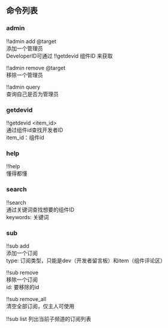 ## 命令列表
### admin
!!admin add @target <DeveloperID>  
添加一个管理员  
DeveloperID可通过 !!getdevid 组件ID 来获取


!!admin remove @target  
移除一个管理员


!!admin query  
查询自己是否为管理员
### getdevid
!!getdevid <item_id>  
通过组件id查找开发者ID  
item_id：组件id
### help
!!help  
懂得都懂
### search
!!search <keywords>  
通过关键词查找想要的组件ID  
keywords: 关键词
### sub
!!sub add <type> <id>  
添加一个订阅  
type: 订阅类型，只能是dev（开发者留言板）和item（组件评论区）


!!sub remove <id>  
移除一个订阅  
id: 要移除的id


!!sub remove_all  
清空全部订阅，仅主人可使用


!!sub list
列出当前子频道的订阅列表